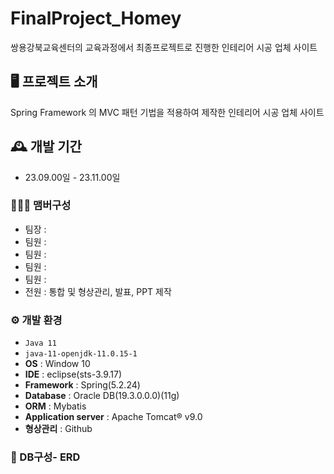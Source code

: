 # FinalProject_Homey
쌍용강북교육센터의 교육과정에서 최종프로젝트로 진행한 인테리어 시공 업체 사이트

## 🖥️ 프로젝트 소개
Spring Framework 의 MVC 패턴 기법을 적용하여 제작한 인테리어 시공 업체 사이트
<br>

## 🕰️ 개발 기간
* 23.09.00일 - 23.11.00일

### 🧑‍🤝‍🧑 맴버구성
 - 팀장  :
 - 팀원  : 
 - 팀원  : 
 - 팀원  : 
 - 팀원  : 
 - 전원  : 통합 및 형상관리, 발표, PPT 제작

### ⚙️ 개발 환경
- `Java 11`
- `java-11-openjdk-11.0.15-1`
- **OS** : Window 10
- **IDE** : eclipse(sts-3.9.17)
- **Framework** : Spring(5.2.24)
- **Database** : Oracle DB(19.3.0.0.0)(11g)
- **ORM** : Mybatis
- **Application server** :  Apache Tomcat® v9.0
- **형상관리** : Github


### 📕 DB구성- ERD
